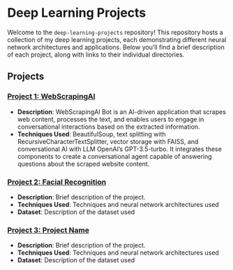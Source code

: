 # Deep Learning Projects

Welcome to the `deep-learning-projects` repository! This repository hosts a collection of my deep learning projects, each demonstrating different neural network architectures and applications. Below you’ll find a brief description of each project, along with links to their individual directories.

## Projects

### [Project 1: WebScrapingAI](https://github.com/michaeldrm/webscraping-ai)
- **Description**: WebScrapingAI Bot is an AI-driven application that scrapes web content, processes the text, and enables users to engage in conversational interactions based on the extracted information.
- **Techniques Used**: BeautifulSoup, text splitting with RecursiveCharacterTextSplitter, vector storage with FAISS, and conversational AI with LLM OpenAI’s GPT-3.5-turbo. It integrates these components to create a conversational agent capable of answering questions about the scraped website content.

### [Project 2: Facial Recognition](https://github.com/michaeldrm/facial-recognition)
- **Description**: Brief description of the project.
- **Techniques Used**: Techniques and neural network architectures used
- **Dataset**: Description of the dataset used

### [Project 3: Project Name](./project3)
- **Description**: Brief description of the project.
- **Techniques Used**: Techniques and neural network architectures used
- **Dataset**: Description of the dataset used
